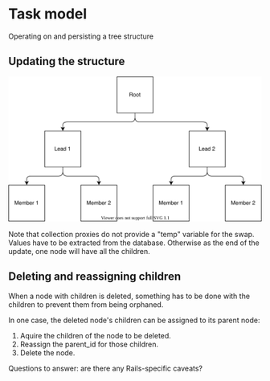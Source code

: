 # Task model

Operating on and persisting a tree structure

## Updating the structure

![Swapping children](images/swap_children.drawio.svg)

Note that collection proxies do not provide a "temp" variable for the swap.
Values have to be extracted from the database. Otherwise as the end of the
update, one node will have all the children.
## Deleting and reassigning children

When a node with children is deleted, something has to be done
with the children to prevent them from being orphaned.

In one case, the deleted node's children can be assigned
to its parent node:

1. Aquire the children of the node to be deleted.
2. Reassign the parent_id for those children.
3. Delete the node.

Questions to answer: are there any Rails-specific caveats?